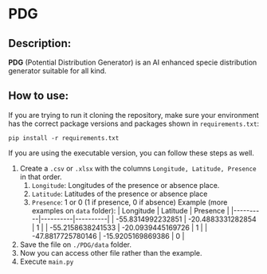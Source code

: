 # PDG

## Description:

**PDG** (Potential Distribution Generator) is an AI enhanced specie distribution generator suitable for all kind.

## How to use:

If you are trying to run it cloning the repository, make sure your environment has the correct package versions and packages shown in `requirements.txt`:

`pip install -r requirements.txt`


If you are using the executable version, you can follow these steps as well.

1. Create a `.csv` or `.xlsx` with the columns `Longitude, Latitude, Presence` in that order.
   1. `Longitude`: Longitudes of the presence or absence place.
   2. `Latitude`: Latitudes of the presence or absence place
   3. `Presence`: 1 or 0 (1 if presence, 0 if absence)
      Example (more examples on `data` folder):
      | Longitude | Latitude | Presence |
      |----------|----------|----------|
      | -55.8314992232851 | -20.4883331282854 | 1 |
      | -55.2158638241533 | -20.0939445169726 | 1 |
      | -47.8817725780146 | -15.9205169869386 | 0 |
2. Save the file on `./PDG/data` folder.
3. Now you can access other file rather than the example.
4. Execute `main.py`
